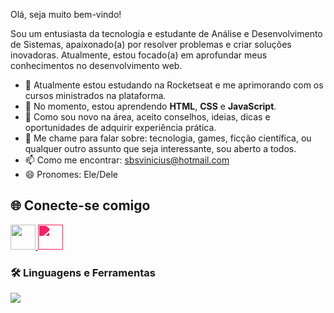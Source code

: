 Olá, seja muito bem-vindo!

<p align="left">
  Sou um entusiasta da tecnologia e estudante de Análise e Desenvolvimento de Sistemas, apaixonado(a) por resolver problemas e criar soluções inovadoras. Atualmente, estou focado(a) em aprofundar meus conhecimentos no desenvolvimento web.
</p>

- 🔭 Atualmente estou estudando na Rocketseat e me aprimorando com os cursos ministrados na plataforma.
- 🌱 No momento, estou aprendendo **HTML**, **CSS** e **JavaScript**.
- 🤔 Como sou novo na área, aceito conselhos, ideias, dicas e oportunidades de adquirir experiência prática.
- 💬 Me chame para falar sobre: tecnologia, games, ficção científica, ou qualquer outro assunto que seja interessante, sou aberto a todos.
- 📫 Como me encontrar: [sbsvinicius@hotmail.com](mailto:sbsvinicius@hotmail.com)
- 😄 Pronomes: Ele/Dele

## 🌐 Conecte-se comigo

<a href="https://www.linkedin.com/in/vnbriito" target="_blank">
  <img src="https://cdn.jsdelivr.net/gh/devicons/devicon/icons/linkedin/linkedin-original.svg" width="40" height="40"/>
</a>
<a href="https://www.instagram.com/vinicius-soares" target="_blank">
  <img src="https://cdn.jsdelivr.net/gh/simple-icons/simple-icons/icons/instagram.svg" width="40" height="40" style="filter: invert(41%) sepia(98%) saturate(7499%) hue-rotate(329deg) brightness(100%) contrast(97%);" />
</a>

### 🛠️ Linguagens e Ferramentas

<p align="left">
  <a href="https://skillicons.dev">
    <img src="https://skillicons.dev/icons?i=html,css,js,git,vscode,python&perline=7" />
  </a>
</p>
